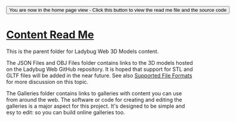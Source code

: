 <span style=display:none; >
[You are now in a GitHub source code view - click this link to view the home page]
( http://ladybug-analysis-tools.github.io/3d-models/content/ "View file as a web page." ) </span>
<input type=button onclick=window.location.href='https://github.com/ladybug-analysis-tools/3d-models/tree/gh-pages/content/'; 
value='You are now in the home page view - Click this button to view the read me file and the source code' >

[Content Read Me]( index.html )
===

This is the parent folder for Ladybug Web 3D Models content.

The JSON Files and OBJ Files folder contains links to the 3D models hosted on the Ladybug Web GitHub repository.
It is hoped that support for STL and GLTF files will be added in the near future.
See also [Supported File Formats]( http://ladybug-analysis-tools.github.io/3d-models/#supported-file-formats.md ) for more discussion on this topic. 

The Galleries folder contains links to galleries with content you can use from around the web.
The software or code for creating and editing the galleries is a major aspect for this project.
It's designed to be simple and esy to edit: so you can build online galleries too.


 
